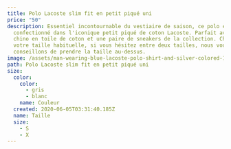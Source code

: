 ```yaml
---
title: Polo Lacoste slim fit en petit piqué uni
price: "50"
description: Essentiel incontournable du vestiaire de saison, ce polo est
  confectionné dans l'iconique petit piqué de coton Lacoste. Parfait avec un
  chino en toile de coton et une paire de sneakers de la collection. Choisissez
  votre taille habituelle, si vous hésitez entre deux tailles, nous vous
  conseillons de prendre la taille au-dessus.
image: /assets/man-wearing-blue-lacoste-polo-shirt-and-silver-colored-1232459.jpg
path: Polo Lacoste slim fit en petit piqué uni
size:
  color:
    color:
      - gris
      - blanc
    name: Couleur
  created: 2020-06-05T03:31:40.185Z
  name: Taille
  size:
    - S
    - X
---
```

